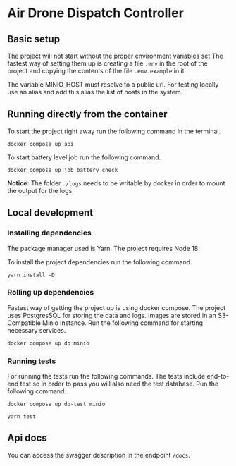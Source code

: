 # Air Drone Dispatch Controller

## Basic setup

The project will not start without the proper environment variables set
The fastest way of setting them up is creating a file `.env`
in the root of the project and copying the contents of the file
`.env.example` in it.

The variable MINIO_HOST must resolve to a public url.
For testing locally use an alias and add this alias
the list of hosts in the system.


## Running directly from the container

To start the project right away run the following command in the terminal.

`docker compose up api`

To start battery level job run the following command.

`docker compose up job_battery_check`

**Notice:** The folder `./logs` needs to be writable 
by docker in order to mount the output for the logs

## Local development

### Installing dependencies

The package manager used is Yarn.
The project requires Node 18.

To install the project dependencies run the following
command.

`yarn install -D`

### Rolling up dependencies

Fastest way of getting the project up is using
docker compose.
The project uses PostgresSQL for storing the data
and logs.
Images are stored in an S3-Compatible Minio
instance.
Run the following command for starting
necessary services.

`docker compose up db minio`

### Running tests

For running the tests run the following commands.
The tests include end-to-end test so in order to
pass you will also need the test database.
Run the following command.

`docker compose up db-test minio`

`yarn test`

## Api docs

You can access the swagger description in the
endpoint `/docs`.
